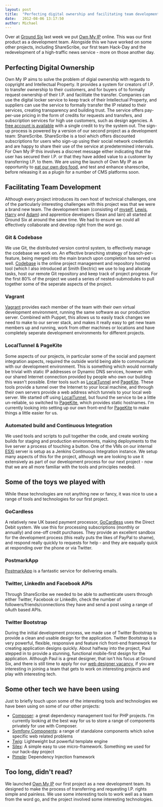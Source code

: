 ```yaml
---
layout: post
title:  "Perfecting digital ownership and facilitating team development"
date:   2012-08-06 13:17:50
author: Michael
---
```

Over at [Ground Six](http://www.groundsix.com/) last week we put [Own My IP](https://www.ownmyip.com) online. This was our first product as a development team. Alongside this we have worked on some other projects, including ShareScribe, our first team Hack-Day and the redevelopment of a high-traffic news service - more on those another day.

## Perfecting Digital Ownership
Own My IP aims to solve the problem of digial ownership with regards to copyright and Intellectual Property.  It provides a system for creators of I.P. to transfer ownership to their customers, and for buyers of to formally request ownership of their I.P. and facilitate the transfer.
Companies can use the digital locker service to keep track of their Intellectual Property, and suppliers can use the service to formally transfer the IP related to their services, creating transparency and building trust.  The service offers pay-per-use pricing in the form of credits for requests and transfers, and subscription services for high use customers, such as design agencies.  A [free account is available](https://www.ownmyip.com/pricing/) with a single credit to try the system out.
The sign-up process is powered by a version of our second project as a development team: ShareScribe.  ShareScribe is a tool which offers discounted subscriptions for users who sign-up using their social network credentials and are happy to share their use of the service at predetermined intervals.  For Own My IP this involves a discreet message either indicating that the user has secured their I.P. or that they have added value to a customer by transferring I.P. to them.  We are using the launch of Own My IP as an opportunity to [eat our own dog food](http://en.wikipedia.org/wiki/Eating_your_own_dog_food), and test and enhance sharescribe, before releasing it as a plugin for a number of CMS platforms soon.

## Facilitating Team Development
Although every project introduces its own host of technical challenges, one of the particularly interesting challenges with this project was that we were a brand new team.  The development team (consisting of [myself](http://www.twitter.com/michaelpeacock), [Lewis](http://www.twitter.com/2bard), [Harry](http://www.twitter.com/harry4_) and [Adam](http://www.twitter.com/gardnio)) and apprentice developers (Sean and Iain) all started at Ground Six at around the same time.  We had to ensure we could all effectively collaborate and develop right from the word go.
### Git &amp; Codebase
We use Git, the distributed version control system, to effectively manage the codebase we work on.  An effective branching strategy of branch-per-feature, being merged into the main branch upon completion has served us well.  [Codebase](http://www.codebasehq.com) is the online project management and repository hosting tool (which I also introduced at Smith Electric) we use to log and allocate tasks, host our remote Git repository and keep track of project progress.
For the first 80% of the project we used a series of nested-submodules to pull together some of the seperate aspects of the project.
### Vagrant
[Vagrant](http://www.vagrantup.com) provides each member of the team with their own virtual development environment, running the same software as our production server.  Combined with Puppet, this allows us to easily track changes we need to make to our server stack, and makes it really easy to get new team members up and running, work from other machines or locations and have completely seperate development environments for different projects.
### LocalTunnel &amp; PageKite
Some aspects of our projects, in particular some of the social and payment integration aspects, required the outside world being able to communicate with our development environment.  This is something which would normally be trivial with static IP addresses or Dynamic DNS services, however with our shared Internet connection provided by people who own our building this wasn't possible.  Enter tools such as [LocalTunnel](http://progrium.com/localtunnel/) and [PageKite](http://pagekite.net/). These tools provide a tunnel over the Internet to your local machine, and through their own servers provide a web address which tunnels to your local web server.  We started off using [LocalTunnel](http://progrium.com/localtunnel/), but found the service to be a little un-reliable, so switched to [PageKite](http://pagekite.net/), which provides static hostnames.  I'm currently looking into setting up our own front-end for [PageKite](http://pagekite.net/) to make things a little easier for us.
### Automated build and Continuous Integration
We used tools and scripts to pull together the code, and create working builds for staging and production environments, making deployments to the live server a process of touching a button.  One of the VMs on our internal [ESXi](http://www.vmware.com/products/vsphere-hypervisor/overview.html) server is setup as a Jenkins Continuous Integration instance.  We setup many aspects of this for the project, although we are looking to use it extensively as part of our development process for our next project - now that we are all more familiar with the tools and principles needed.
## Some of the toys we played with
While these technologies are not anything new or fancy, it was nice to use a range of tools and technologies for our first project.
### GoCardless
A relatively new UK based payment processor, [GoCardless](https://gocardless.com) uses the Direct Debit system.  We use this for processing subscriptions (monthly or annually) and one-off credit purchases.  They provide an excellent sandbox for the development process (this really puts the likes of PayPal to shame), and respond really quickly to requests for help - and they are eaqually quick at responding over the phone or via Twitter.
### PostmarkApp
[PostmarkApp](http://postmarkapp.com/) is a fantastic service for delivering emails.
### Twitter, LinkedIn and Facebook APIs
Through ShareScribe we needed to be able to authenticate users through either Twitter, Facebook or LinkedIn, check the number of followers/friends/connections they have and send a post using a range of oAuth based APIs.
### Twitter Bootstrap
During the initial development process, we made use of Twitter Bootstrap to provide a clean and usable design for the application.  Twitter Bootstrap is a very powerful, flexible, responsive and feature rich front-end framework for creating application designs quickly.  About halfway into the project, Paul stepped in to provide a stunning, functional mobile-first design for the application.  Although Paul is a great designer, that isn't his focus at Ground Six, and there is still time to apply for our [web designer vacancy](http://bdaily.co.uk/jobs/creative-design-media/26-07-2012/designer-developer/), if you are interesting in joining a team that gets to work on interesting projects and play with interesting tech.
## Some other tech we have been using
Just to briefly touch upon some of the interesting tools and technologies we have been using on some of our other projects:

- [Composer](http://getcomposer.org/): a great dependency management tool for PHP projects. I'm currently looking at the best way for us to store a range of components privately for use with Composer.
- [Symfony Components](http://symfony.com/components): a range of standalone components which solve specific web related problems
- [Twig](http://twig.sensiolabs.org/): Lightweight but powerful template engine
- [Silex](http://silex.sensiolabs.org/): A simple easy to use micro-framework. Something we used for our hack-day project
- [Pimple](http://pimple.sensiolabs.org/): Dependency Injection framework


## Too long, didn't read?
We launched [Own My IP](https://www.ownmyip.com) our first project as a new development team. Its designed to make the process of transferring and requesting I.P. rights simple and painless.  We use some interesting tools to work well as a team from the word go, and the project involved some interesting technologies.

